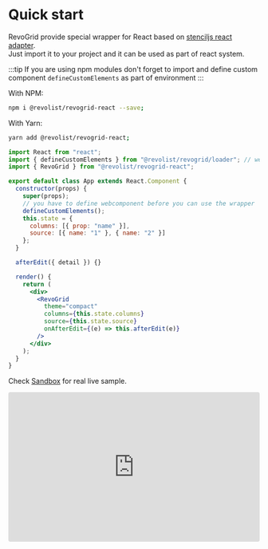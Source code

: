 # Quick start

RevoGrid provide special wrapper for React based on [stenciljs react adapter](https://www.npmjs.com/package/@stencil/react-output-target). 
<br>Just import it to your project and it can be used as part of react system.

:::tip
If you are using npm modules don't forget to import and define custom component `defineCustomElements` as part of environment
:::


With NPM:
```bash
npm i @revolist/revogrid-react --save;
```

With Yarn:

```bash
yarn add @revolist/revogrid-react;
```



```jsx
import React from "react";
import { defineCustomElements } from "@revolist/revogrid/loader"; // webcomponent definition loader 
import { RevoGrid } from "@revolist/revogrid-react";

export default class App extends React.Component {
  constructor(props) {
    super(props);
    // you have to define webcomponent before you can use the wrapper
    defineCustomElements();
    this.state = {
      columns: [{ prop: "name" }],
      source: [{ name: "1" }, { name: "2" }]
    };
  }

  afterEdit({ detail }) {}

  render() {
    return (
      <div>
        <RevoGrid
          theme="compact"
          columns={this.state.columns}
          source={this.state.source}
          onAfterEdit={(e) => this.afterEdit(e)}
        />
      </div>
    );
  }
}
```


Check [Sandbox](https://codesandbox.io/s/revogrid-react-g3ygo?file=/src/App.js) for real live sample.
<demo-react/>

<ClientOnly>
  <div class="tile">
    <iframe src="https://codesandbox.io/embed/revogrid-react-g3ygo?fontsize=14&hidenavigation=1&theme=dark"
     style="width:100%; height:300px; border:0; border-radius: 4px; overflow:hidden;"
     title="RevoGrid-React"
     allow="accelerometer; ambient-light-sensor; camera; encrypted-media; geolocation; gyroscope; hid; microphone; midi; payment; usb; vr; xr-spatial-tracking"
     sandbox="allow-forms allow-modals allow-popups allow-presentation allow-same-origin allow-scripts"></iframe>
  </div>
</ClientOnly>